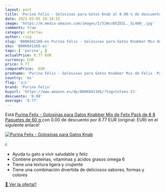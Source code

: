 ```yaml
---
layout: post
title: 'Purina Felix - Golosinas para Gatos Knab al 0.00 % de descuento'
date: 2021-03-05 19:10:52
image: 'https://m.media-amazon.com/images/I/51WcvBXZD1L._SL400_.jpg'
comments: true
category: ofertas
author: ring
slug: 'B00K8411K6-es Purina Felix - Golosinas para Gatos Knabber Mix de Felix...'
sku: 'B00K8411K6-es'
tags: [ 'purina', ]
actualPrice: 8.77 EUR
currency: EUR
price: 8.77
comparePrice:  EUR
prodname: 'Purina Felix - Golosinas para Gatos Knabber Mix de Felix  Pack de 8  8 Paquetes de 60 g '
country: 'es'
flag: '🇪🇸'
brand: 'Purina Felix'
buyurl: 'https://www.amazon.es/dp/B00K8411K6/?tag=tolees-21'
descuento: '0.00'
average: '8.77'
---
```


Está [Purina Felix - Golosinas para Gatos Knabber Mix de Felix  Pack de 8  8 Paquetes de 60 g ](https://www.amazon.es/dp/B00K8411K6/?tag=tolees-21) con 0.00 de descuento por 8.77 EUR (original:  EUR) en el siguiente enlace!

[![Purina Felix - Golosinas para Gatos Knab](https://m.media-amazon.com/images/I/51WcvBXZD1L._SL400_.jpg)](https://www.amazon.es/dp/B00K8411K6/?tag=tolees-21)

ℹ️:

- Ayuda tu gato a vivir saludable y feliz
- Contiene proteínas, vitaminas y ácidos grasos omega 6
- Tiene una textura ligera y crujiente
- Tiene una combinación divertida de deliciosos sabores, formas y colores

[🛒 Ver la oferta!!](https://www.amazon.es/dp/B00K8411K6/?tag=tolees-21)
